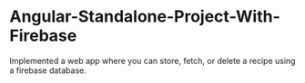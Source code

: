 # Angular-Standalone-Project-With-Firebase
Implemented a web app where you can store, fetch, or delete a recipe using a firebase database.
